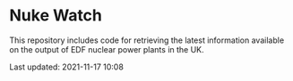 # Nuke Watch

This repository includes code for retrieving the latest information available on the output of EDF nuclear power plants in the UK.

Last updated: 2021-11-17 10:08